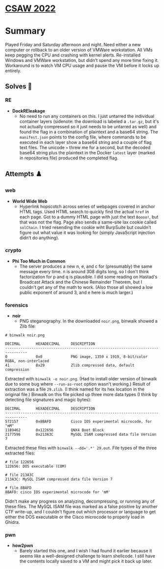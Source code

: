 # [CSAW 2022](https://ctf.csaw.io/)

# Summary
Played Friday and Saturday afternoon and night. Need either a new computer or rollback to an older version of VMWare workstation. All VMs keep pegging the CPU and crashing with kernel alerts. Re-installed Windows and VMWare workstation, but didn't spend any more time fixing it. Workaround is to watch VM CPU usage and pause the VM before it locks up entirely.

## Solves 🐇
### RE
- **DockREleakage**
  - No need to run any containers on this. I just untarred the individual container layers (sidenote: the download is labeled a `.tar.gz`, but it's not actually compressed so it just needs to be untarred as well) and found the flag in a combination of plaintext and a base64 string. The `manifest.json` points to the config file, where commands to be executed in each layer show a base64 string and a couple of flag text files. The unicode `>` threw me for a second, but the decoded base64 string plus the plaintext in the Docker `latest` layer (marked in repositories file) produced the completed flag.

## Attempts ♟️
### web
- **World Wide Web**
  - Hyperlink hopscotch across series of webpages covered in anchor HTML tags. Used HTML search to quickly find the actual `href` in each page. Got to a dummy HTML page with just the text `Boooo!`, but that was not the flag. Page also sends a same-site lax cookie called `solChain`. I tried resending the cookie wiht BurpSuite but couldn't figure out what value it was looking for (simply JavaScript injection didn't do anything).

### crypto
- **Phi Too Much in Common**
  - The server produces a new n, e, and c for (presumably) the same message every time. n is around 308 digits long, so I don't think factorization for p and q is plausible. I did some reading on Hastad's Broadcast Attack and the Chinese Remainder Theorem, but I couldn't get any of the math to work. (Also those all showed a low public exponent of around 3, and e here is much larger.)

### forensics
- **noir**
  - PNG steganography. In the downloaded `noir.png`, binwalk showed a Zlib file:
```
# binwalk noir.png

DECIMAL       HEXADECIMAL     DESCRIPTION
--------------------------------------------------------------------------------
0             0x0             PNG image, 1359 x 1919, 8-bit/color RGBA, non-interlaced
41            0x29            Zlib compressed data, default compression
```

Extracted with `binwalk -e noir.png`. (Had to install older version of binwalk due to some bug where `--run-as-root` option wasn't working.) Result of extraction was a file `29.zlib`. (I think named for its hex location in the original file.) Binwalk on this file picked up three more data types (I think by detecting file signatures and magic bytes):
```
DECIMAL       HEXADECIMAL     DESCRIPTION
--------------------------------------------------------------------------------
572157        0x8BAFD         Cisco IOS experimental microcode, for "mM"
1189462       0x122656        QNX4 Boot Block
2177596       0x213A3C        MySQL ISAM compressed data file Version 7
```
Extracted these files with `binwalk --dd='.*' 29.out`. File types of the three extracted files:

```
# file 122656  
122656: DOS executable (COM)

# file 213A3C 
213A3C: MySQL ISAM compressed data file Version 7
                                                                                                                        
# file 8BAFD 
8BAFD: cisco IOS experimental microcode for 'mM'
```
Didn't make any progress on analyzing, decompressing, or running any of these files. The MySQL ISAM file was marked as a false positive by another CTF write-up, and I couldn't figure out which processor or language to get either the DOS executable or the Cisco microcode to properly load in Ghidra.


### pwn
- **how2pwn**
  - Barely started this one, and I wish I had found it earlier because it seems like a well-designed challenge to learn shellcode. I still have the contents locally saved to a VM and might pick it back up later.
